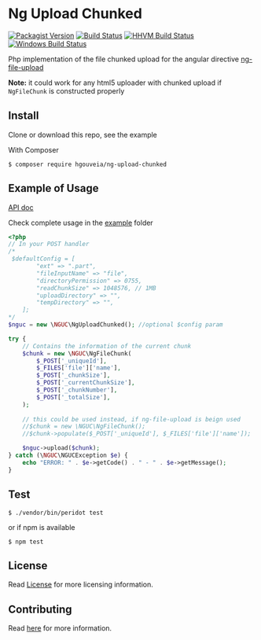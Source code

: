# Ng Upload Chunked

[![Packagist Version](https://img.shields.io/packagist/v/hgouveia/ng-upload-chunked.svg?style=flat-square "Packagist Version")](https://packagist.org/packages/hgouveia/ng-upload-chunked)
[![Build Status](https://img.shields.io/travis/hgouveia/ng-upload-chunked/master.svg?style=flat-square "Build Status")](https://travis-ci.org/hgouveia/ng-upload-chunked)
[![HHVM Build Status](https://img.shields.io/badge/hhvm-tested-brightgreen.svg?style=flat-square "HHVM Build Status")](https://travis-ci.org/hgouveia/ng-upload-chunked)
[![Windows Build Status](https://img.shields.io/appveyor/ci/hgouveia/ng-upload-chunked/master.svg?label=windows&style=flat-square "Windows Build Status")](https://ci.appveyor.com/project/hgouveia/ng-upload-chunked)


Php implementation of the file chunked upload for the angular directive [ng-file-upload](https://github.com/danialfarid/ng-file-upload)

**Note:** it could work for any html5 uploader with chunked upload if `NgFileChunk` is constructed properly 

## Install

Clone or download this repo, see the example

With Composer
```
$ composer require hgouveia/ng-upload-chunked
```

## Example of Usage

[API doc](API.md)

Check complete usage in the [example](example/) folder

```php
<?php
// In your POST handler
/*
 $defaultConfig = [
        "ext" => ".part",
        "fileInputName" => "file",
        "directoryPermission" => 0755,
        "readChunkSize" => 1048576, // 1MB
        "uploadDirectory" => "",
        "tempDirectory" => "",
    ];
*/
$nguc = new \NGUC\NgUploadChunked(); //optional $config param

try {
    // Contains the information of the current chunk
    $chunk = new \NGUC\NgFileChunk(
        $_POST['_uniqueId'],
        $_FILES['file']['name'],
        $_POST['_chunkSize'],
        $_POST['_currentChunkSize'],
        $_POST['_chunkNumber'],
        $_POST['_totalSize'],
    );
    
    // this could be used instead, if ng-file-upload is beign used
    //$chunk = new \NGUC\NgFileChunk();
    //$chunk->populate($_POST['_uniqueId'], $_FILES['file']['name']);

    $nguc->upload($chunk);
} catch (\NGUC\NGUCException $e) {
    echo "ERROR: " . $e->getCode() . " - " . $e->getMessage();
}
```

## Test

```
$ ./vendor/bin/peridot test
```

or if npm is available

```
$ npm test
```

## License

Read [License](LICENSE) for more licensing information.

## Contributing

Read [here](CONTRIBUTING.md) for more information.
